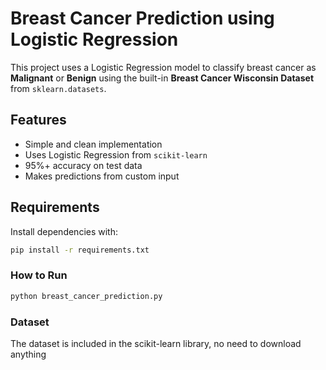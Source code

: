 # Breast Cancer Prediction using Logistic Regression

This project uses a Logistic Regression model to classify breast cancer as **Malignant** or **Benign** using the built-in **Breast Cancer Wisconsin Dataset** from `sklearn.datasets`.

## Features
- Simple and clean implementation
- Uses Logistic Regression from `scikit-learn`
- 95%+ accuracy on test data
- Makes predictions from custom input

## Requirements
Install dependencies with:
```bash
pip install -r requirements.txt
```
### How to Run
```python
python breast_cancer_prediction.py
```
### Dataset
The dataset is included in the scikit-learn library, no need to download anything
